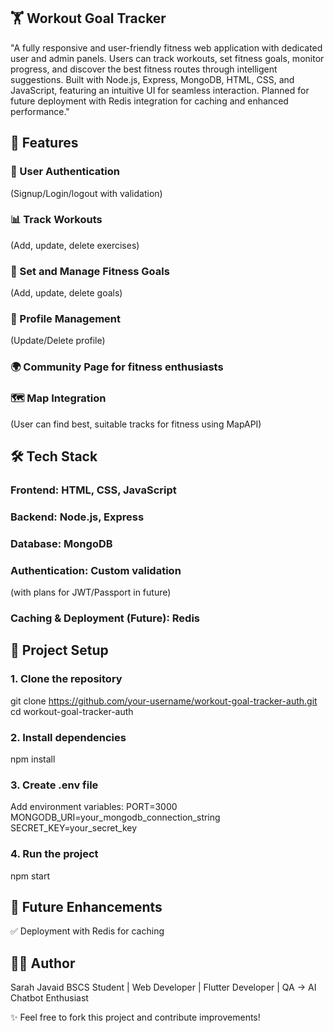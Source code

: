 ## 🏋️ Workout Goal Tracker

"A fully responsive and user-friendly fitness web application with dedicated user and admin panels. Users can track workouts, set fitness goals, monitor progress, and discover the best fitness routes through intelligent suggestions. Built with Node.js, Express, MongoDB, HTML, CSS, and JavaScript, featuring an intuitive UI for seamless interaction. Planned for future deployment with Redis integration for caching and enhanced performance."
## 🚀 Features

### 🔑  User Authentication
(Signup/Login/logout with validation)

### 📊  Track Workouts
(Add, update, delete exercises)

### 🎯  Set and Manage Fitness Goals
(Add, update, delete goals)

### 👤  Profile Management
(Update/Delete profile)

### 🌍  Community Page for fitness enthusiasts

### 🗺  Map Integration 
(User can find best, suitable tracks for fitness using MapAPI)

## 🛠 Tech Stack

### Frontend: HTML, CSS, JavaScript

### Backend: Node.js, Express

### Database: MongoDB

### Authentication: Custom validation 
(with plans for JWT/Passport in future)

### Caching & Deployment (Future): Redis

## 📂 Project Setup
### 1. Clone the repository
git clone https://github.com/your-username/workout-goal-tracker-auth.git
cd workout-goal-tracker-auth

### 2. Install dependencies
npm install

### 3. Create .env file

Add environment variables:
PORT=3000
MONGODB_URI=your_mongodb_connection_string
SECRET_KEY=your_secret_key

### 4. Run the project
npm start

## 🔮 Future Enhancements

✅ Deployment with Redis for caching  

## 👩‍💻 Author
 Sarah Javaid
BSCS Student | Web Developer | Flutter Developer | QA → AI Chatbot Enthusiast

✨ Feel free to fork this project and contribute improvements!
